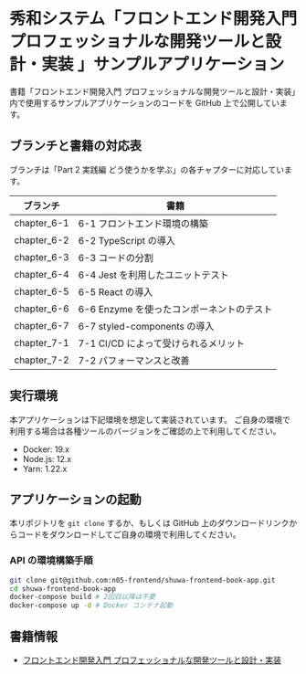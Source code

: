 # 秀和システム「フロントエンド開発入門 プロフェッショナルな開発ツールと設計・実装 」サンプルアプリケーション
書籍「フロントエンド開発入門 プロフェッショナルな開発ツールと設計・実装」内で使用するサンプルアプリケーションのコードを GitHub 上で公開しています。

## ブランチと書籍の対応表
ブランチは「Part 2 実践編 どう使うかを学ぶ」の各チャプターに対応しています。

| ブランチ | 書籍 |
| --- | --- |
| chapter_6-1 | 6-1 フロントエンド環境の構築 |
| chapter_6-2 | 6-2 TypeScript の導入 |
| chapter_6-3 | 6-3 コードの分割 |
| chapter_6-4 | 6-4 Jest を利用したユニットテスト |
| chapter_6-5 | 6-5 React の導入 |
| chapter_6-6 | 6-6 Enzyme を使ったコンポーネントのテスト |
| chapter_6-7 | 6-7 styled-components の導入 |
| chapter_7-1 | 7-1 CI/CD によって受けられるメリット |
| chapter_7-2 | 7-2 パフォーマンスと改善 |

## 実行環境
本アプリケーションは下記環境を想定して実装されています。
ご自身の環境で利用する場合は各種ツールのバージョンをご確認の上で利用してください。

- Docker: 19.x
- Node.js: 12.x
- Yarn: 1.22.x

## アプリケーションの起動
本リポジトリを `git clone` するか、もしくは GitHub 上のダウンロードリンクからコードをダウンロードしてご自身の環境で利用してください。

### API の環境構築手順
```bash
git clone git@github.com:n05-frontend/shuwa-frontend-book-app.git
cd shuwa-frontend-book-app
docker-compose build # 2回目以降は不要
docker-compose up -d # Docker コンテナ起動
```

## 書籍情報
- [フロントエンド開発入門 プロフェッショナルな開発ツールと設計・実装](https://www.shuwasystem.co.jp/book/9784798061771.html)
